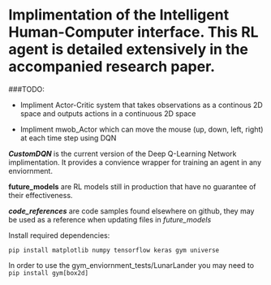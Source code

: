 # Implimentation of the Intelligent Human-Computer interface. This RL agent is detailed extensively in the accompanied research paper.

###TODO:
- Impliment Actor-Critic system that takes observations as a continous 2D space and outputs actions in a continuous 2D space
	
- Impliment mwob_Actor which can move the mouse (up, down, left, right) at each time step using DQN

**_CustomDQN_** is the current version of the Deep Q-Learning Network implimentation. It provides a convience wrapper for training an agent in any enviornment.

**__future_models__** are RL models still in production that have no guarantee of their effectiveness.

**_code_references_** are code samples found elsewhere on github, they may be used as a reference when updating files in _future_models_

Install required dependencies:

```
pip install matplotlib numpy tensorflow keras gym universe
```

In order to use the gym_enviornment_tests/LunarLander you may need to `pip install gym[box2d]`